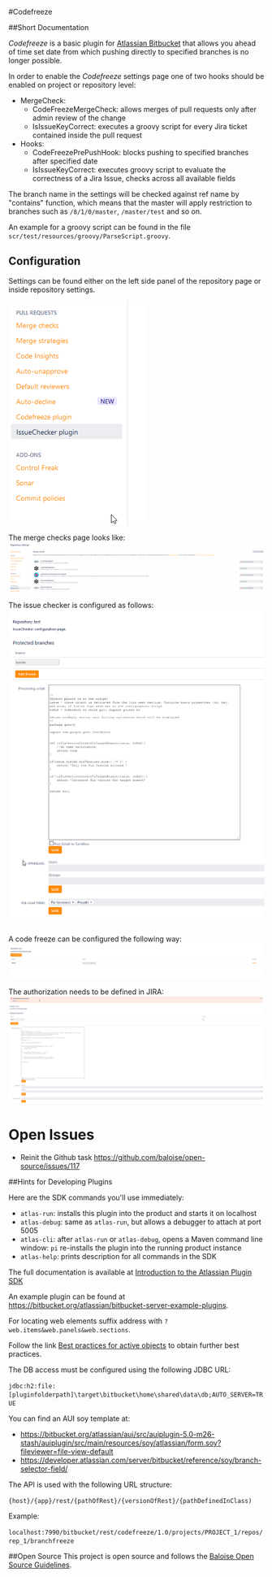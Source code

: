 #Codefreeze

##Short Documentation

*Codefreeze* is a basic plugin for [Atlassian Bitbucket](https://www.atlassian.com/software/bitbucket) that allows
you ahead of time set date from which pushing directly to specified branches is no longer possible.

In order to enable the *Codefreeze* settings page one of two hooks should be enabled on project or repository
level:
- MergeCheck:
  - CodeFreezeMergeCheck: allows merges of pull requests only after admin review of the change
  - IsIssueKeyCorrect: executes a groovy script for every Jira ticket contained inside the pull request
- Hooks:
  - CodeFreezePrePushHook: blocks pushing to specified branches after specified date
  - IsIssueKeyCorrect: executes groovy script to evaluate the correctness of a Jira Issue, checks across all
    available fields

The branch name in the settings will be checked against ref name by "contains" function, which means that the
master will apply restriction to branches such as `/8/1/0/master`, `/master/test` and so on.

An example for a groovy script can be found in the file `scr/test/resources/groovy/ParseScript.groovy`.

## Configuration
Settings can be found either on the left side panel of the repository page or inside repository settings.

![Pull Request Side Panel](docs/img/BSmartPullRequestSidePanel.png)

The merge checks page looks like:
![MergeChecks](docs/img/MergeChecks.png)

The issue checker is configured as follows:
![Issue Cheker Config](docs/img/IssueCheckerConfigPage.png)

A code freeze can be configured the following way:
![Code Freeze Configuration](docs/img/CodeFreezeConfigPage.png)

The authorization needs to be defined in JIRA:
![Jira Authorization](docs/img/JiraAuthorization.png)

# Open Issues
- Reinit the Github task https://github.com/baloise/open-source/issues/117

##Hints for Developing Plugins

Here are the SDK commands you'll use immediately:

* `atlas-run`:  installs this plugin into the product and starts it on localhost
* `atlas-debug`:  same as `atlas-run`, but allows a debugger to attach at port 5005
* `atlas-cli`:  after `atlas-run` or `atlas-debug`, opens a Maven command line window: `pi`
                   re-installs the plugin into the running product instance
* `atlas-help`: prints description for all commands in the SDK

The full documentation is available at [Introduction to the Atlassian Plugin SDK](https://developer.atlassian.com/display/DOCS/Introduction+to+the+Atlassian+Plugin+SDK)

An example plugin can be found at https://bitbucket.org/atlassian/bitbucket-server-example-plugins.


For locating web elements suffix address with `?web.items&web.panels&web.sections`.

Follow the link [Best practices for active objects](https://developer.atlassian.com/server/framework/atlassian-sdk/best-practices-for-developing-with-active-objects/)
to obtain further best practices.

The DB access must be configured using the following JDBC URL:

`jdbc:h2:file:[pluginfolderpath]\target\bitbucket\home\shared\data\db;AUTO_SERVER=TRUE`

You can find an AUI soy template at:
* https://bitbucket.org/atlassian/aui/src/auiplugin-5.0-m26-stash/auiplugin/src/main/resources/soy/atlassian/form.soy?fileviewer=file-view-default
* https://developer.atlassian.com/server/bitbucket/reference/soy/branch-selector-field/

The API is used with the following URL structure:

`{host}/{app}/rest/{pathOfRest}/{versionOfRest}/{pathDefinedInClass)`

Example:

`localhost:7990/bitbucket/rest/codefreeze/1.0/projects/PROJECT_1/repos/rep_1/branchfreeze`

##Open Source
This project is open source and follows the [Baloise Open Source Guidelines](https://baloise.github.io/open-source/docs/arc42/).